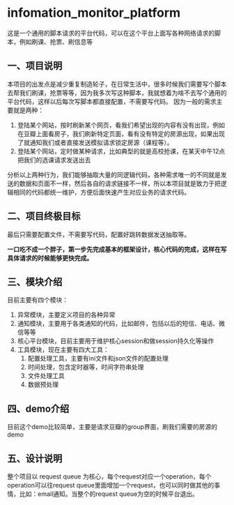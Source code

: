 # infomation_monitor_platform
这是一个通用的脚本请求的平台代码，可以在这个平台上面写各种网络请求的脚本，例如刷课、抢票、刷信息等
## 一、项目说明
本项目的出发点是减少重复制造轮子，在日常生活中，很多时候我们需要写个脚本去帮我们刷课，抢票等等，因为我多次写这种脚本，我就想着为啥不去写个通用的平台代码，这样以后每次写脚本都直接配置，不需要写代码。
因为一般的需求主要就是两种：
1. 登陆某个网站，按时刷新某个网页，看我们希望出现的内容有没有出现，例如在豆瓣上面看房子，我们刷新特定页面，看有没有特定的房源出现，如果出现了就通知我们或者直接发送模拟请求锁定房源（课程等）。
2. 登陆某个网站，定时做某种请求，比如典型的就是高校抢课，在某天中午12点把我们的选课请求发送出去

分析以上两种行为，我们能够抽取大量的同逻辑代码，各种需求唯一的不同就是发送的数据和页面不一样，然后各自的请求链接不一样，所以本项目就是致力于把逻辑相同的代码都统一维护，方便后面快速产生对应业务的请求代码。
## 二、项目终极目标
最后只需要配置文件，不需要写代码，配置好跳转数据发送抽取等。

**一口吃不成一个胖子，第一步先完成基本的框架设计，核心代码的完成，这样在写具体请求的时候能够更快完成。**
## 三、模块介绍
目前主要有四个模块：
1. 异常模块，主要定义项目的各种异常
2. 通知模块，主要用于各类通知的代码，比如邮件，包括以后的短信、电话、微信等等
3. 核心平台模块，目前主要用于维护核心session和做session持久化等操作
4. 工具模块，现在主要有四大工具：
    1. 配置处理工具，主要有ini文件和json文件的配置处理
    2. 时间处理，包含定时器等，时间字符串处理
    3. 文件处理工具
    4. 数据预处理
## 四、demo介绍
目前这个demo比较简单，主要是请求豆瓣的group界面，刷我们需要的房源的demo

## 五、设计说明
整个项目以 request queue 为核心，每个request对应一个operation，每个operation可以往request queue里面增加一个request，也可以同时做其他的事情，比如：email通知。当整个的request queue为空的时候平台退出。